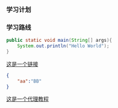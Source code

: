 ### 学习计划

### 学习路线 

```java
public static void main(String[] args){
    System.out.println("Hello World");
}
```


[这是一个链接](./study_line.md)

```json
{
    "aa":"BB"
}
```
[这是一个代理教程](./learnProxy.md)

